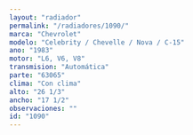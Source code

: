 ```yaml
---
layout: "radiador"
permalink: "/radiadores/1090/"
marca: "Chevrolet"
modelo: "Celebrity / Chevelle / Nova / C-15"
ano: "1983"
motor: "L6, V6, V8"
transmision: "Automática"
parte: "63065"
clima: "Con clima"
alto: "26 1/3"
ancho: "17 1/2"
observaciones: ""
id: "1090"
---
```


